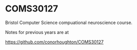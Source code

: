 # COMS30127
Bristol Computer Science compuational neuroscience course.

Notes for previous years are at

https://github.com/conorhoughton/COMS30127